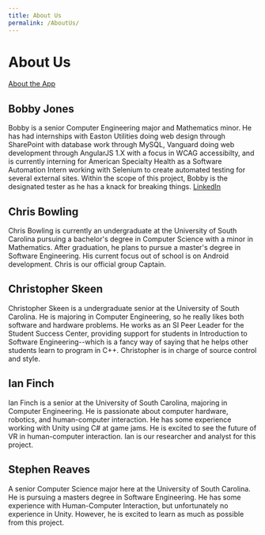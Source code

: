 ```yaml
---
title: About Us
permalink: /AboutUs/
---
```


# About Us

[About the App](/Beautiful-Open-Ended-Interior-Graphics/AboutApp/ "About the App")

## Bobby Jones
Bobby is a senior Computer Engineering major and Mathematics minor. He has had internships with Easton Utilities doing web design through SharePoint with database work through MySQL, Vanguard doing web development through AngularJS 1.X with a focus in WCAG accessibilty, and is currently interning for American Specialty Health as a Software Automation Intern working with Selenium to create automated testing for several external sites. Within the scope of this project, Bobby is the designated tester as he has a knack for breaking things. [LinkedIn](https://www.linkedin.com/in/bobby-jones-02b0ba92)

## Chris Bowling
Chris Bowling is currently an undergraduate at the University of South Carolina pursuing a bachelor's degree in Computer Science with a minor in Mathematics. After graduation, he plans to pursue a master's degree in Software Engineering. His current focus out of school is on Android development.  Chris is our official group Captain.

## Christopher Skeen
Christopher Skeen is a undergraduate senior at the University of South Carolina. He is majoring in Computer Engineering, so he really likes both software and hardware problems. He works as an SI Peer Leader for the Student Success Center, providing support for students in Introduction to Software Engineering--which is a fancy way of saying that he helps other students learn to program in C++. Christopher is in charge of source control and style.

## Ian Finch
Ian Finch is a senior at the University of South Carolina, majoring in Computer Engineering. He is passionate about computer hardware, robotics, and human-computer interaction. He has some experience working with Unity using C# at game jams. He is excited to see the future of VR in human-computer interaction. Ian is our researcher and analyst for this project.

## Stephen Reaves
A senior Computer Science major here at the University of South Carolina.  He is pursuing a masters degree in Software Engineering.  He has some experience with Human-Computer Interaction, but unfortunately no experience in Unity.  However, he is excited to learn as much as possible from this project.
